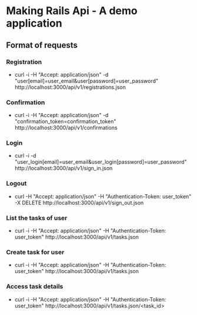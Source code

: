 # Making Rails Api - A demo application

## Format of requests

### Registration

* curl -i -H "Accept: application/json" -d "user[email]=user_email&user[password]=user_password" http://localhost:3000/api/v1/registrations.json

### Confirmation

* curl -i -H "Accept: application/json" -d "confirmation_token=confirmation_token" http://localhost:3000/api/v1/confirmations

### Login

*  curl -i -d "user_login[email]=user_email&user_login[password]=user_password" http://localhost:3000/api/v1/sign_in.json

### Logout

 * curl -H "Accept: application/json"   -H "Authentication-Token: user_token" -X DELETE  http://localhost:3000/api/v1/sign_out.json

### List the tasks of user

* curl -i -H "Accept: application/json" -H "Authentication-Token: user_token"     http://localhost:3000/api/v1/tasks.json

### Create task for user

* curl -i -H "Accept: application/json" -H "Authentication-Token: user_token"     http://localhost:3000/api/v1/tasks.json

### Access task details

* curl -i -H "Accept: application/json" -H "Authentication-Token: user_token" http://localhost:3000/api/v1/tasks.json/<task_id>
